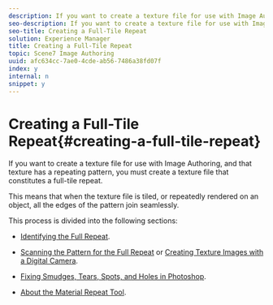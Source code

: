 ```yaml
---
description: If you want to create a texture file for use with Image Authoring, and that texture has a repeating pattern, you must create a texture file that constitutes a full-tile repeat.
seo-description: If you want to create a texture file for use with Image Authoring, and that texture has a repeating pattern, you must create a texture file that constitutes a full-tile repeat.
seo-title: Creating a Full-Tile Repeat
solution: Experience Manager
title: Creating a Full-Tile Repeat
topic: Scene7 Image Authoring
uuid: afc634cc-7ae0-4cde-ab56-7486a38fd07f
index: y
internal: n
snippet: y
---
```


# Creating a Full-Tile Repeat{#creating-a-full-tile-repeat}

If you want to create a texture file for use with Image Authoring, and that texture has a repeating pattern, you must create a texture file that constitutes a full-tile repeat.

This means that when the texture file is tiled, or repeatedly rendered on an object, all the edges of the pattern join seamlessly.

This process is divided into the following sections:

* [Identifying the Full Repeat](../../c-vat-troubleshooting/r-vat-full-tile-repeat/c-vat-id-full-repeat.md#concept-13b763f20ca04bc8a289e4e379ecdeb2). 
* [Scanning the Pattern for the Full Repeat](../../c-vat-troubleshooting/r-vat-full-tile-repeat/c-vat-full-repeat-patt.md#concept-e060f8a792a84e65996fafca989ee147) or [Creating Texture Images with a Digital Camera](../../c-vat-troubleshooting/r-vat-full-tile-repeat/c-vat-text-imgs-dig-cam.md#concept-d721159afdbe41a59889e7cbd7c39d2e). 

* [Fixing Smudges, Tears, Spots, and Holes in Photoshop](../../c-vat-troubleshooting/r-vat-imperfections/c-vat-fix-smudges.md#concept-33fcc569f84345dfa6cb566d521cd52d). 
* [About the Material Repeat Tool](../../c-vat-troubleshooting/r-vat-full-tile-repeat/c-vat-abt-mat-repeat-tool/c-vat-abt-mat-repeat-tool.md#concept-373c7b1f8aba4fd797271bfc3a76a0dc).

